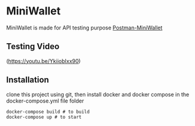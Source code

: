 # MiniWallet

MiniWallet is made for API testing purpose
[Postman-MiniWallet](https://documenter.getpostman.com/view/8411283/SVfMSqA3?version=latest)

## Testing Video
(https://youtu.be/YkiiobIxx90)

## Installation
clone this project using git, then install docker and docker compose
in the docker-compose.yml file folder

```
docker-compose build # to build
docker-compose up # to start

```
